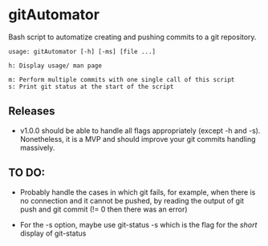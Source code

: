 # gitAutomator

Bash script to automatize creating and pushing commits to a git repository.

```
usage: gitAutomator [-h] [-ms] [file ...] 

h: Display usage/ man page

m: Perform multiple commits with one single call of this script
s: Print git status at the start of the script

```
## Releases
* v1.0.0 should be able to handle all flags appropriately (except -h and -s). Nonetheless, it is a MVP and should improve your git commits handling massively.


## TO DO:
* Probably handle the cases in which git fails, for example, when there is no connection and it cannot be pushed, by reading the output of git push and git commit (!= 0 then there was an error)

* For the -s option, maybe use git-status -s which is the flag for the _short_ display of git-status
